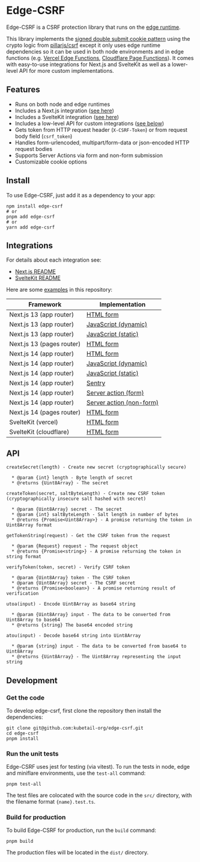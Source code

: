 # Edge-CSRF

Edge-CSRF is a CSRF protection library that runs on the [edge runtime](https://edge-runtime.vercel.app/).

This library implements the [signed double submit cookie pattern](https://cheatsheetseries.owasp.org/cheatsheets/Cross-Site_Request_Forgery_Prevention_Cheat_Sheet.html#signed-double-submit-cookie-recommended) using the crypto logic from [pillarjs/csrf](https://github.com/pillarjs/csrf) except it only uses edge runtime dependencies so it can be used in both node environments and in edge functions (e.g. [Vercel Edge Functions](https://vercel.com/docs/functions/runtimes/edge-runtime), [Cloudflare Page Functions](https://developers.cloudflare.com/pages/functions/)). It comes with easy-to-use integrations for Next.js and SvelteKit as well as a lower-level API for more custom implementations.

## Features

- Runs on both node and edge runtimes
- Includes a Next.js integration ([see here](src/nextjs))
- Includes a SvelteKit integration ([see here](src/sveltekit))
- Includes a low-level API for custom integrations ([see below](#api))
- Gets token from HTTP request header (`X-CSRF-Token`) or from request body field (`csrf_token`)
- Handles form-urlencoded, multipart/form-data or json-encoded HTTP request bodies
- Supports Server Actions via form and non-form submission
- Customizable cookie options

## Install

To use Edge-CSRF, just add it as a dependency to your app:

```console
npm install edge-csrf
# or
pnpm add edge-csrf
# or
yarn add edge-csrf
```

## Integrations

For details about each integration see:

* [Next.js README](src/nextjs)
* [SvelteKit README](src/sveltekit)

Here are some [examples](examples) in this repository:

| Framework                 | Implementation                                                                          |
| ------------------------- | --------------------------------------------------------------------------------------- |
| Next.js 13 (app router)   | [HTML form](examples/next13-approuter-html-submission)                                  |
| Next.js 13 (app router)   | [JavaScript (dynamic)](examples/next13-approuter-js-submission-dynamic)                 |
| Next.js 13 (app router)   | [JavaScript (static)](examples/next13-approuter-js-submission-static)                   |
| Next.js 13 (pages router) | [HTML form](examples/next13-pagesrouter-html-submmission)                               |
| Next.js 14 (app router)   | [HTML form](examples/next14-approuter-html-submission)                                  |
| Next.js 14 (app router)   | [JavaScript (dynamic)](examples/next14-approuter-js-submission-dynamic)                 |
| Next.js 14 (app router)   | [JavaScript (static)](examples/next14-approuter-js-submission-static)                   | 
| Next.js 14 (app router)   | [Sentry](examples/next14-approuter-sentry)                                              |
| Next.js 14 (app router)   | [Server action (form)](examples/next14-approuter-server-action-form-submission)         |
| Next.js 14 (app router)   | [Server action (non-form)](examples/next14-approuter-server-action-non-form-submission) |
| Next.js 14 (pages router) | [HTML form](examples/next14-pagesrouter-html-submission)                                |
| SvelteKit (vercel)        | [HTML form](examples/sveltekit-vercel)                                                  |
| SvelteKit (cloudflare)    | [HTML form](examples/sveltekit-cloudflare)                                              |

## API

```
createSecret(length) - Create new secret (cryptographically secure)

  * @param {int} length - Byte length of secret
  * @returns {Uint8Array} - The secret

createToken(secret, saltByteLength) - Create new CSRF token (cryptographically insecure salt hashed with secret)

  * @param {Uint8Array} secret - The secret
  * @param {int} saltByteLength - Salt length in number of bytes
  * @returns {Promise<Uint8Array>} - A promise returning the token in Uint8Array format

getTokenString(request) - Get the CSRF token from the request

  * @param {Request} request - The request object
  * @returns {Promise<string>} - A promise returning the token in string format

verifyToken(token, secret) - Verify CSRF token

  * @param {Uint8Array} token - The CSRF token
  * @param {Uint8Array} secret - The CSRF secret
  * @returns {Promise<boolean>} - A promise returning result of verification

utoa(input) - Encode Uint8Array as base64 string

  * @param {Uint8Array} input - The data to be converted from Uint8Array to base64
  * @returns {string} The base64 encoded string

atou(input) - Decode base64 string into Uint8Array

  * @param {string} input - The data to be converted from base64 to Uint8Array
  * @returns {Uint8Array} - The Uint8Array representing the input string
```

## Development

### Get the code

To develop edge-csrf, first clone the repository then install the dependencies:

```console
git clone git@github.com:kubetail-org/edge-csrf.git
cd edge-csrf
pnpm install
```

### Run the unit tests

Edge-CSRF uses jest for testing (via vitest). To run the tests in node, edge and miniflare environments, use the `test-all` command:

```console
pnpm test-all
```

The test files are colocated with the source code in the `src/` directory, with the filename format `{name}.test.ts`.

### Build for production

To build Edge-CSRF for production, run the `build` command:

```console
pnpm build
```

The production files will be located in the `dist/` directory.
